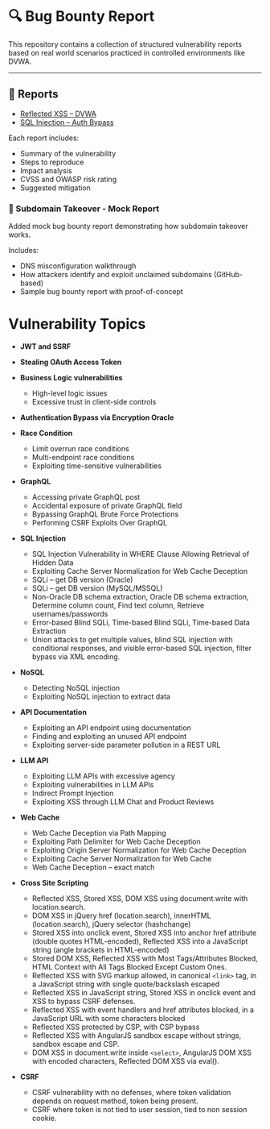 # 🔍 Bug Bounty Report

This repository contains a collection of structured vulnerability reports based on real world scenarios practiced in controlled environments like DVWA.

---

## 📄 Reports

- [Reflected XSS – DVWA](./reflected-xss-dvwa-report.md)  
- [SQL Injection – Auth Bypass](./sqli-auth-bypass-report.md)

Each report includes:
- Summary of the vulnerability
- Steps to reproduce
- Impact analysis
- CVSS and OWASP risk rating
- Suggested mitigation

### 🔐 Subdomain Takeover - Mock Report

Added  mock bug bounty report demonstrating how subdomain takeover works.  

Includes:
- DNS misconfiguration walkthrough
- How attackers identify and exploit unclaimed subdomains (GitHub-based)
- Sample bug bounty report with proof-of-concept  


# Vulnerability Topics

- **JWT and SSRF**
- **Stealing OAuth Access Token** 
- **Business Logic vulnerabilities**
  - High-level logic issues  
  - Excessive trust in client-side controls
- **Authentication Bypass via Encryption Oracle**
- **Race Condition**
  - Limit overrun race conditions
  - Multi-endpoint race conditions
  - Exploiting time-sensitive vulnerabilities
- **GraphQL**
  - Accessing private GraphQL post
  - Accidental exposure of private GraphQL field
  - Bypassing GraphQL Brute Force Protections
  - Performing CSRF Exploits Over GraphQL
- **SQL Injection**
  - SQL Injection Vulnerability in WHERE Clause Allowing Retrieval of Hidden Data
  - Exploiting Cache Server Normalization for Web Cache Deception
  - SQLi – get DB version (Oracle)
  - SQLi – get DB version (MySQL/MSSQL)
  - Non-Oracle DB schema extraction, Oracle DB schema extraction, Determine column count, Find text column, Retrieve usernames/passwords
  - Error-based Blind SQLi, Time-based Blind SQLi, Time-based Data Extraction
  - Union attacks to get multiple values, blind SQL injection with conditional responses, and visible error-based SQL injection, filter bypass via XML encoding.
- **NoSQL**
  - Detecting NoSQL injection
  - Exploiting NoSQL injection to extract data
- **API Documentation**
  - Exploiting an API endpoint using documentation
  - Finding and exploiting an unused API endpoint
  - Exploiting server-side parameter pollution in a REST URL
- **LLM API**
  - Exploiting LLM APIs with excessive agency
  - Exploiting vulnerabilities in LLM APIs
  - Indirect Prompt Injection
  - Exploiting XSS through  LLM Chat and Product Reviews
- **Web Cache**
  - Web Cache Deception via Path Mapping
  - Exploiting Path Delimiter for Web Cache Deception
  - Exploiting Origin Server Normalization for Web Cache Deception
  - Exploiting Cache Server Normalization for Web Cache 
  - Web Cache Deception – exact match
- **Cross Site Scripting**
  - Reflected XSS, Stored XSS, DOM XSS using document.write with location.search.
  - DOM XSS in jQuery href (location.search), innerHTML (location.search), jQuery selector (hashchange)
  - Stored XSS into onclick event, Stored XSS into anchor href attribute (double quotes HTML-encoded), Reflected XSS into a JavaScript string (angle brackets in HTML-encoded)
  - Stored DOM XSS, Reflected XSS with Most Tags/Attributes Blocked, HTML Context with All Tags Blocked Except Custom Ones.
  - Reflected XSS with SVG markup allowed, in canonical `<link>` tag, in a JavaScript string with single quote/backslash escaped
  - Reflected XSS in JavaScript string, Stored XSS in onclick event and  XSS to bypass CSRF defenses.
  - Reflected XSS with event handlers and href attributes blocked, in a JavaScript URL with some characters blocked
  - Reflected XSS protected by CSP, with CSP bypass
  - Reflected XSS with AngularJS sandbox escape without strings, sandbox escape and CSP.
  - DOM XSS in document.write inside `<select>`, AngularJS DOM XSS with encoded characters, Reflected DOM XSS via eval().

- **CSRF**
  - CSRF vulnerability with no defenses, where token validation depends on request method, token being present.
  - CSRF where token is not tied to user session, tied to non session cookie.

   




 

